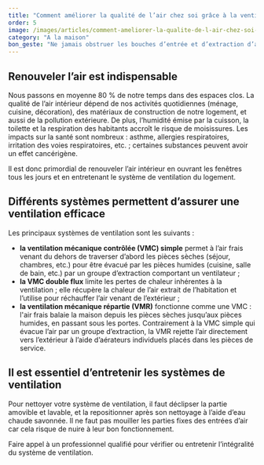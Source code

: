 ```yaml
---
title: "Comment améliorer la qualité de l’air chez soi grâce à la ventilation ?"
order: 5
image: /images/articles/comment-ameliorer-la-qualite-de-l-air-chez-soi-grace-a-la-ventilation.jpg
category: "A la maison"
bon_geste: "Ne jamais obstruer les bouches d’entrée et d’extraction d’air, ni éteindre le système de ventilation de son logement."
---
```


## Renouveler l’air est indispensable

Nous passons en moyenne 80 % de notre temps dans des espaces clos. La qualité de l’air intérieur dépend de nos activités quotidiennes (ménage, cuisine, décoration), des matériaux de construction de notre logement, et aussi de la pollution extérieure. De plus, l’humidité émise par la cuisson, la toilette et la respiration des habitants accroît le risque de moisissures. Les impacts sur la santé sont nombreux : asthme, allergies respiratoires, irritation des voies respiratoires, etc. ; certaines substances peuvent avoir un effet cancérigène.

Il est donc primordial de renouveler l’air intérieur en ouvrant les fenêtres tous les jours et en entretenant le système de ventilation du logement.

## Différents systèmes permettent d’assurer une ventilation efficace

Les principaux systèmes de ventilation sont les suivants :
- **la ventilation mécanique contrôlée (VMC) simple** permet à l’air frais venant du dehors de traverser d’abord les pièces sèches (séjour, chambres, etc.) pour être évacué par les pièces humides (cuisine, salle de bain, etc.) par un groupe d’extraction comportant un ventilateur ;
- **la VMC double flux** limite les pertes de chaleur inhérentes à la ventilation ; elle récupère la chaleur de l’air extrait de l’habitation et l’utilise pour réchauffer l’air venant de l’extérieur ;
- **la ventilation mécanique répartie (VMR)** fonctionne comme une VMC : l'air frais balaie la maison depuis les pièces sèches jusqu’aux pièces humides, en passant sous les portes. Contrairement à la VMC simple qui évacue l’air par un groupe d’extraction, la VMR rejette l’air directement vers l’extérieur à l’aide d’aérateurs individuels placés dans les pièces de service.
­
## Il est essentiel d’entretenir les systèmes de ventilation

Pour nettoyer votre système de ventilation, il faut déclipser la partie amovible et lavable, et la repositionner après son nettoyage à l’aide d’eau chaude savonnée. Il ne faut pas mouiller les parties fixes des entrées d’air car cela risque de nuire à leur bon fonctionnement.
 
Faire appel à un professionnel qualifié pour vérifier ou entretenir l’intégralité du système de ventilation.
